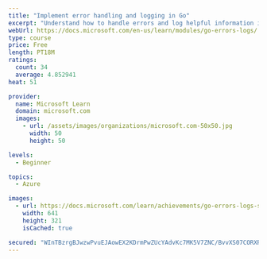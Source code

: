 ```yaml
---
title: "Implement error handling and logging in Go"
excerpt: "Understand how to handle errors and log helpful information in your Go programs."
webUrl: https://docs.microsoft.com/en-us/learn/modules/go-errors-logs/
type: course
price: Free
length: PT18M
ratings:
  count: 34
  average: 4.852941
heat: 51

provider:
  name: Microsoft Learn
  domain: microsoft.com
  images:
    - url: /assets/images/organizations/microsoft.com-50x50.jpg
      width: 50
      height: 50

levels:
  - Beginner

topics:
  - Azure

images:
  - url: https://docs.microsoft.com/learn/achievements/go-errors-logs-social.png
    width: 641
    height: 321
    isCached: true

secured: "WInTBzrgBJwzwPvuEJAowEX2KDrmPwZUcYAdvKc7MK5V7ZNC/BvvXS07CORXRtOUzf/4JK5FeJDOQlr6277Fnlvh7y9U6mAMTzWWRRsC1zenfKoGnM0HRVla50+a5Qj4vjsrTAbP7EVHiS28+tBd8yiq4I1qGBKOBqkHay+L0px3ZNWXCQEYhQzgu6svc6kcQSwKXe4ZFonx6Vv/oK5z/9Q4vmHyZEbfjNhbBn78z9wdHs74ZgCBp8Yfpj2YK2/tlFR07oszQBkdL5kjZOJTJKR1mnRFt0Vw1h48e163QycuiKr5SeY4g2UlLB7a5N1HI2GjwzeMyJNE/DH8UC9gUHWCp9qyHQeHAWuQo2L66gJ3FZIrAruusxpRmikcFhtUAnzpoBstQhlFDT1FDYh+jME3jXisQSHH50U9O7Fn+zM=;M1yzOLM1ogGtb3K9Pwyjcw=="
---
```


